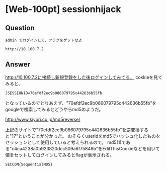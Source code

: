 # [Web-100pt] sessionhijack

## Question	

```plane
admin でログインして、フラグをゲットせよ

http://10.100.7.2
```

## Answer

http://10.100.7.2に接続し新規登録をした後ログインしてみてる。
cokkieを見てみると、

```plane
JSESSIONID=70efdf2ec9b086079795c442636b55fb
```

となっているのでとりあえず、"70efdf2ec9b086079795c442636b55fb"をgoogleで検索してみるとどうやらmd5のようだ。

http://www.kiyori.co.jp/md5reverse/

上記のサイトで"70efdf2ec9b086079795c442636b55fb"を逆変換すると"17"ということが分かった。
おそらくuseridをmd5でハッシュ化したものをセッションとして使用していると考えられるので。
md5(1)である"c4ca4238a0b923820dcc509a6f75849b"をEditThisCookieなどを用いて値をセットしてログインしてみるとflagが表示される。

`SECCON{SequentialMD5}`



